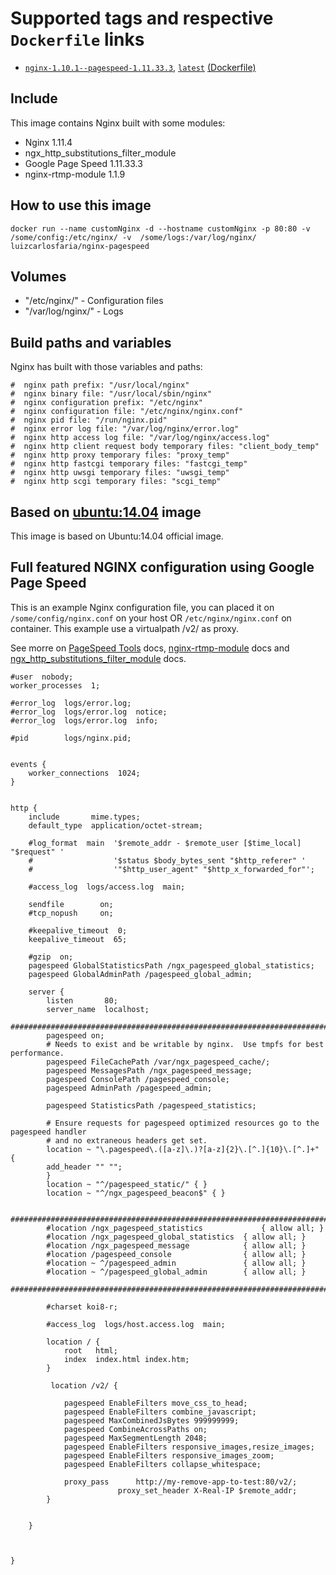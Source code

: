 # Supported tags and respective ```Dockerfile``` links

* [```nginx-1.10.1--pagespeed-1.11.33.3```](https://github.com/docker-gallery/nginx-pagespeed/blob/master/Dockerfile), [```latest```](https://github.com/docker-gallery/nginx-pagespeed/blob/master/Dockerfile) [(Dockerfile)](https://github.com/docker-gallery/nginx-pagespeed/blob/master/Dockerfile)

## Include
This image contains Nginx built with some modules:
* Nginx 1.11.4
* ngx_http_substitutions_filter_module
* Google Page Speed  1.11.33.3
* nginx-rtmp-module 1.1.9

## How to use this image

```
docker run --name customNginx -d --hostname customNginx -p 80:80 -v /some/config:/etc/nginx/ -v  /some/logs:/var/log/nginx/ luizcarlosfaria/nginx-pagespeed
```

## Volumes
* "/etc/nginx/" - Configuration files
* "/var/log/nginx/" - Logs

## Build paths and variables
Nginx has built with those variables and paths:
```
#  nginx path prefix: "/usr/local/nginx"
#  nginx binary file: "/usr/local/sbin/nginx"
#  nginx configuration prefix: "/etc/nginx"
#  nginx configuration file: "/etc/nginx/nginx.conf"
#  nginx pid file: "/run/nginx.pid"
#  nginx error log file: "/var/log/nginx/error.log"
#  nginx http access log file: "/var/log/nginx/access.log"
#  nginx http client request body temporary files: "client_body_temp"
#  nginx http proxy temporary files: "proxy_temp"
#  nginx http fastcgi temporary files: "fastcgi_temp"
#  nginx http uwsgi temporary files: "uwsgi_temp"
#  nginx http scgi temporary files: "scgi_temp"
```

## Based on [ubuntu:14.04](https://hub.docker.com/_/ubuntu/) image
This image is based on Ubuntu:14.04 official image.

## Full featured NGINX configuration using Google Page Speed
This is an example Nginx configuration file, you can placed it on ```/some/config/nginx.conf``` on your host OR ```/etc/nginx/nginx.conf``` on container.
This example use a virtualpath /v2/ as proxy.

See morre on [PageSpeed Tools](https://developers.google.com/speed/pagespeed/module/filter-head-add) docs, 
[nginx-rtmp-module](https://github.com/arut/nginx-rtmp-module) docs and 
[ngx_http_substitutions_filter_module](https://github.com/yaoweibin/ngx_http_substitutions_filter_module) docs.

```
#user  nobody;
worker_processes  1;

#error_log  logs/error.log;
#error_log  logs/error.log  notice;
#error_log  logs/error.log  info;

#pid        logs/nginx.pid;


events {
    worker_connections  1024;
}


http {
    include       mime.types;
    default_type  application/octet-stream;

    #log_format  main  '$remote_addr - $remote_user [$time_local] "$request" '
    #                  '$status $body_bytes_sent "$http_referer" '
    #                  '"$http_user_agent" "$http_x_forwarded_for"';

    #access_log  logs/access.log  main;

    sendfile        on;
    #tcp_nopush     on;

    #keepalive_timeout  0;
    keepalive_timeout  65;

    #gzip  on;
	pagespeed GlobalStatisticsPath /ngx_pagespeed_global_statistics;
	pagespeed GlobalAdminPath /pagespeed_global_admin;

    server {
        listen       80;
        server_name  localhost;
		####################################################################################################
		pagespeed on;
		# Needs to exist and be writable by nginx.  Use tmpfs for best performance.
		pagespeed FileCachePath /var/ngx_pagespeed_cache/;
		pagespeed MessagesPath /ngx_pagespeed_message;
		pagespeed ConsolePath /pagespeed_console;
		pagespeed AdminPath /pagespeed_admin;
		
		pagespeed StatisticsPath /pagespeed_statistics;

		# Ensure requests for pagespeed optimized resources go to the pagespeed handler
		# and no extraneous headers get set.
		location ~ "\.pagespeed\.([a-z]\.)?[a-z]{2}\.[^.]{10}\.[^.]+" {
		add_header "" "";
		}
		location ~ "^/pagespeed_static/" { }
		location ~ "^/ngx_pagespeed_beacon$" { }		
		
		####################################################################################################
		#location /ngx_pagespeed_statistics 			{ allow all; }
		#location /ngx_pagespeed_global_statistics 	{ allow all; }
		#location /ngx_pagespeed_message 			{ allow all; }
		#location /pagespeed_console 				{ allow all; }
		#location ~ ^/pagespeed_admin 				{ allow all; }
		#location ~ ^/pagespeed_global_admin 		{ allow all; }
		####################################################################################################

        #charset koi8-r;

        #access_log  logs/host.access.log  main;

        location / {
            root   html;
            index  index.html index.htm;
        }

		 location /v2/ {

			pagespeed EnableFilters move_css_to_head;
			pagespeed EnableFilters combine_javascript;
			pagespeed MaxCombinedJsBytes 999999999;
			pagespeed CombineAcrossPaths on;
			pagespeed MaxSegmentLength 2048;
			pagespeed EnableFilters responsive_images,resize_images;
			pagespeed EnableFilters responsive_images_zoom;
			pagespeed EnableFilters collapse_whitespace;
            
			proxy_pass      http://my-remove-app-to-test:80/v2/;
                        proxy_set_header X-Real-IP $remote_addr;
		}

        
    }

   

}

```

